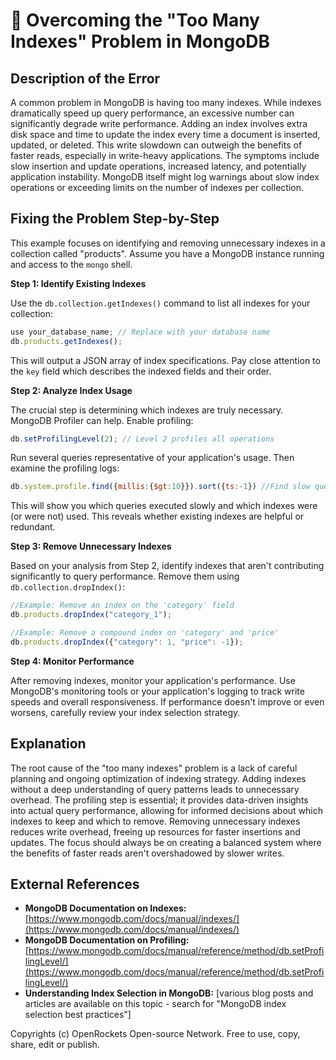 # 🐞 Overcoming the "Too Many Indexes" Problem in MongoDB


## Description of the Error

A common problem in MongoDB is having too many indexes. While indexes dramatically speed up query performance, an excessive number can significantly degrade write performance.  Adding an index involves extra disk space and time to update the index every time a document is inserted, updated, or deleted.  This write slowdown can outweigh the benefits of faster reads, especially in write-heavy applications.  The symptoms include slow insertion and update operations, increased latency, and potentially application instability.  MongoDB itself might log warnings about slow index operations or exceeding limits on the number of indexes per collection.

## Fixing the Problem Step-by-Step

This example focuses on identifying and removing unnecessary indexes in a collection called "products".  Assume you have a MongoDB instance running and access to the `mongo` shell.

**Step 1: Identify Existing Indexes**

Use the `db.collection.getIndexes()` command to list all indexes for your collection:

```javascript
use your_database_name; // Replace with your database name
db.products.getIndexes();
```

This will output a JSON array of index specifications.  Pay close attention to the `key` field which describes the indexed fields and their order.

**Step 2: Analyze Index Usage**

The crucial step is determining which indexes are truly necessary. MongoDB Profiler can help. Enable profiling:

```javascript
db.setProfilingLevel(2); // Level 2 profiles all operations
```

Run several queries representative of your application's usage. Then examine the profiling logs:

```javascript
db.system.profile.find({millis:{$gt:10}}).sort({ts:-1}) //Find slow queries
```

This will show you which queries executed slowly and which indexes were (or were not) used.  This reveals whether existing indexes are helpful or redundant.

**Step 3: Remove Unnecessary Indexes**

Based on your analysis from Step 2, identify indexes that aren't contributing significantly to query performance. Remove them using `db.collection.dropIndex()`:

```javascript
//Example: Remove an index on the 'category' field
db.products.dropIndex("category_1");

//Example: Remove a compound index on 'category' and 'price'
db.products.dropIndex({"category": 1, "price": -1});
```

**Step 4: Monitor Performance**

After removing indexes, monitor your application's performance. Use MongoDB's monitoring tools or your application's logging to track write speeds and overall responsiveness.  If performance doesn't improve or even worsens, carefully review your index selection strategy.


## Explanation

The root cause of the "too many indexes" problem is a lack of careful planning and ongoing optimization of indexing strategy.  Adding indexes without a deep understanding of query patterns leads to unnecessary overhead. The profiling step is essential;  it provides data-driven insights into actual query performance, allowing for informed decisions about which indexes to keep and which to remove.  Removing unnecessary indexes reduces write overhead, freeing up resources for faster insertions and updates.  The focus should always be on creating a balanced system where the benefits of faster reads aren't overshadowed by slower writes.


## External References

* **MongoDB Documentation on Indexes:** [https://www.mongodb.com/docs/manual/indexes/](https://www.mongodb.com/docs/manual/indexes/)
* **MongoDB Documentation on Profiling:** [https://www.mongodb.com/docs/manual/reference/method/db.setProfilingLevel/](https://www.mongodb.com/docs/manual/reference/method/db.setProfilingLevel/)
* **Understanding Index Selection in MongoDB:** [various blog posts and articles are available on this topic - search for "MongoDB index selection best practices"]



Copyrights (c) OpenRockets Open-source Network. Free to use, copy, share, edit or publish.

